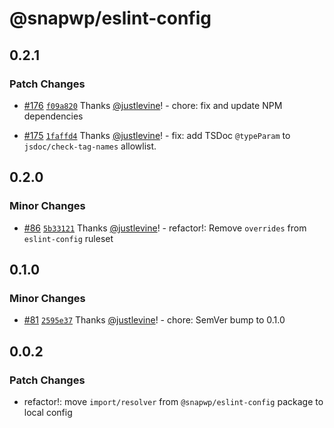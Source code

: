 # @snapwp/eslint-config

## 0.2.1

### Patch Changes

- [#176](https://github.com/rtCamp/snapwp/pull/176) [`f09a820`](https://github.com/rtCamp/snapwp/commit/f09a820bec4cd972ae9e897aa13cf25ae6c54e27) Thanks [@justlevine](https://github.com/justlevine)! - chore: fix and update NPM dependencies

- [#175](https://github.com/rtCamp/snapwp/pull/175) [`1faffd4`](https://github.com/rtCamp/snapwp/commit/1faffd4458711a3a587e311347a13216476d4839) Thanks [@justlevine](https://github.com/justlevine)! - fix: add TSDoc `@typeParam` to `jsdoc/check-tag-names` allowlist.

## 0.2.0

### Minor Changes

- [#86](https://github.com/rtCamp/snapwp/pull/86) [`5b33121`](https://github.com/rtCamp/snapwp/commit/5b331212ce480d71b7a764aa7d3876cb2429de1a) Thanks [@justlevine](https://github.com/justlevine)! - refactor!: Remove `overrides` from `eslint-config` ruleset

## 0.1.0

### Minor Changes

- [#81](https://github.com/rtCamp/snapwp/pull/81) [`2595e37`](https://github.com/rtCamp/snapwp/commit/2595e376efb9a24b9caa0be9146976ec1386ffc4) Thanks [@justlevine](https://github.com/justlevine)! - chore: SemVer bump to 0.1.0

## 0.0.2

### Patch Changes

- refactor!: move `import/resolver` from `@snapwp/eslint-config` package to local config
